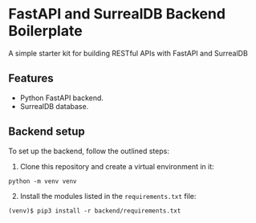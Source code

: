 # FastAPI and SurrealDB Backend Boilerplate

A simple starter kit for building RESTful APIs with FastAPI and SurrealDB

## Features

+ Python FastAPI backend.
+ SurrealDB database.

## Backend setup

To set up the backend, follow the outlined steps:

1. Clone this repository and create a virtual environment in it:

```console
python -m venv venv
```

2. Install the modules listed in the `requirements.txt` file:

```console
(venv)$ pip3 install -r backend/requirements.txt
```
